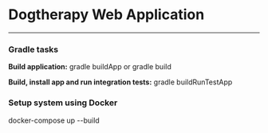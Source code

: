 # Dogtherapy Web Application
-------------------------------------

### Gradle tasks

**Build application:** gradle buildApp or gradle build

**Build, install app and run integration tests:** gradle buildRunTestApp


### Setup system using Docker

docker-compose up --build